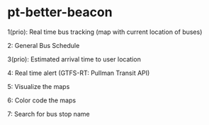 # pt-better-beacon

 1(prio): Real time bus tracking (map with current location of buses) 

 2: General Bus Schedule

 3(prio): Estimated arrival time to user location

 4: Real time alert (GTFS-RT: Pullman Transit API)

 5: Visualize the maps

 6: Color code the maps

 7: Search for bus stop name
